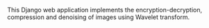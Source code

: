 This Django web application implements the encryption-decryption, compression and denoising of images using Wavelet transform.
